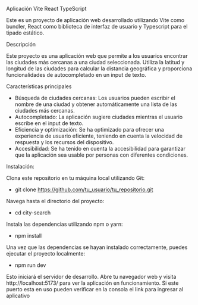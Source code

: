 Aplicación Vite React TypeScript

Este es un proyecto de aplicación web desarrollado utilizando Vite como bundler, React como biblioteca de interfaz de usuario y Typescript para el tipado estático.

Descripción

Este proyecto es una aplicación web que permite a los usuarios encontrar las ciudades más cercanas a una ciudad seleccionada. Utiliza la latitud y longitud de las ciudades para calcular la distancia geográfica y proporciona funcionalidades de autocompletado en un input de texto.

Características principales

 - Búsqueda de ciudades cercanas: Los usuarios pueden escribir el nombre de una ciudad y obtener automáticamente una lista de las ciudades más cercanas.
 - Autocompletado: La aplicación sugiere ciudades mientras el usuario escribe en el input de texto.
 - Eficiencia y optimización: Se ha optimizado para ofrecer una experiencia de usuario eficiente, teniendo en cuenta la velocidad de respuesta y los recursos del dispositivo.
 - Accesibilidad: Se ha tenido en cuenta la accesibilidad para garantizar que la aplicación sea usable por personas con diferentes condiciones.

Instalación:


Clona este repositorio en tu máquina local utilizando Git:

 - git clone https://github.com/tu_usuario/tu_repositorio.git

Navega hasta el directorio del proyecto:

 - cd city-search

Instala las dependencias utilizando npm o yarn:

 - npm install

Una vez que las dependencias se hayan instalado correctamente, puedes ejecutar el proyecto localmente:

 - npm run dev

Esto iniciará el servidor de desarrollo. Abre tu navegador web y visita http://localhost:5173/ para ver la aplicación en funcionamiento. Si este puerto esta en uso pueden verificar en la consola el link para ingresar al aplicativo